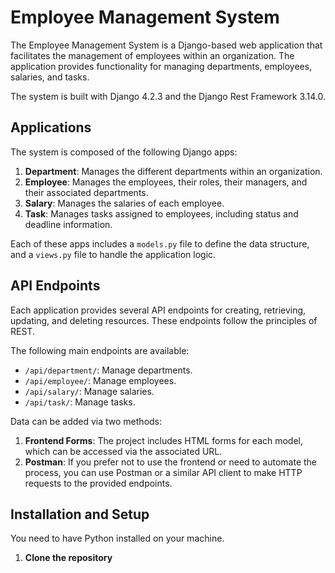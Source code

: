 # Employee Management System

The Employee Management System is a Django-based web application that facilitates the management of employees within an organization. The application provides functionality for managing departments, employees, salaries, and tasks.

The system is built with Django 4.2.3 and the Django Rest Framework 3.14.0.

## Applications

The system is composed of the following Django apps:

1. **Department**: Manages the different departments within an organization.
2. **Employee**: Manages the employees, their roles, their managers, and their associated departments.
3. **Salary**: Manages the salaries of each employee.
4. **Task**: Manages tasks assigned to employees, including status and deadline information.

Each of these apps includes a `models.py` file to define the data structure, and a `views.py` file to handle the application logic.

## API Endpoints

Each application provides several API endpoints for creating, retrieving, updating, and deleting resources. These endpoints follow the principles of REST.

The following main endpoints are available:

- `/api/department/`: Manage departments.
- `/api/employee/`: Manage employees.
- `/api/salary/`: Manage salaries.
- `/api/task/`: Manage tasks.

Data can be added via two methods:

1. **Frontend Forms**: The project includes HTML forms for each model, which can be accessed via the associated URL.
2. **Postman**: If you prefer not to use the frontend or need to automate the process, you can use Postman or a similar API client to make HTTP requests to the provided endpoints.

## Installation and Setup

You need to have Python installed on your machine.

1. **Clone the repository**

